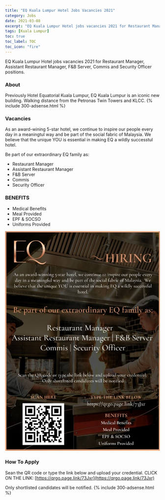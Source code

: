 ```yaml
---
title: "EQ Kuala Lumpur Hotel Jobs Vacancies 2021" 
category: Jobs 
date: 2021-03-08
excerpt: "EQ Kuala Lumpur Hotel jobs vacancies 2021 for Restaurant Manager, Assistant Restaurant Manager, F&B Server, Commis and Security Officer" 
tags: [Kuala Lumpur] 
toc: true 
toc_label: TOC 
toc_icon: "fire" 
--- 
```


EQ Kuala Lumpur Hotel jobs vacancies 2021 for Restaurant Manager, Assistant Restaurant Manager, F&B Server, Commis and Security Officer positions.

### About
Previously Hotel Equatorial Kuala Lumpur, EQ Kuala Lumpur is an iconic new building. Walking distance from the Petronas Twin Towers and KLCC.
{% include 300-adsense.html %} 

### Vacancies
As an award-wining 5-star hotel, we continue to inspire our people every day in a meaningtul way and be part of the social fabric of Malaysia. We believe that the unique YOU is essential in making EQ a wildly successtul hotel.

Be part of our extraordinary EQ family as:
- Restaurant Manager
- Assistant Restaurant Manager 
- F&B Server
- Commis 
- Security Officer

### BENEFITS
- Medical Benefits
- Meal Provided
- EPF & SOCSO
- Uniforms Provided

![EQ Kuala Lumpur Hotel Jobs 2021!](/assets/images/2021-03/eq-kuala-lumpur-jobs-mar-2021.jpg "EQ Kuala Lumpur Jobs 2021")

### How To Apply
Sean the QR code or type the link below and upload your credential.
CLICK ON THE LINK: [https://qrgo.page.link/73Jxr](https://qrgo.page.link/73Jxr)

Only shortlisted candidates will be notified.
{% include 300-adsense.html %} 